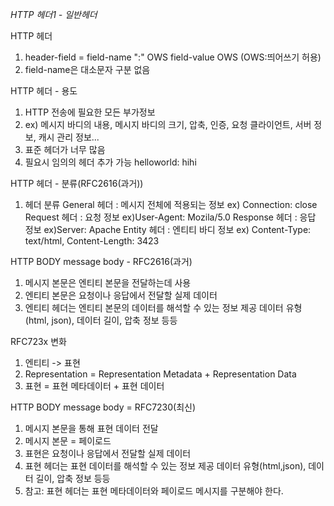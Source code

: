 *HTTP 헤더1 - 일반헤더*

HTTP 헤더
1. header-field = field-name ":" OWS field-value OWS (OWS:띄어쓰기 허용)
2. field-name은 대소문자 구분 없음

HTTP 헤더 - 용도
1. HTTP 전송에 필요한 모든 부가정보
2. ex) 메시지 바디의 내용, 메시지 바디의 크기, 압축, 인증, 요청 클라이언트, 서버 정보, 캐시 관리 정보...
3. 표준 헤더가 너무 많음
4. 필요시 임의의 헤더 추가 가능
    helloworld: hihi

HTTP 헤더 - 분류(RFC2616(과거))
1. 헤더 분류
    General 헤더 : 메시지 전체에 적용되는 정보 ex) Connection: close
    Request 헤더 : 요청 정보 ex)User-Agent: Mozila/5.0
    Response 헤더 : 응답 정보 ex)Server: Apache
    Entity 헤더 : 엔티티 바디 정보 ex) Content-Type: text/html, Content-Length: 3423

HTTP BODY
message body - RFC2616(과거)
1. 메시지 본문은 엔티티 본문을 전달하는데 사용
2. 엔티티 본문은 요청이나 응답에서 전달할 실제 데이터
3. 엔티티 헤더는 엔티티 본문의 데이터를 해석할 수 있는 정보 제공
    데이터 유형(html, json), 데이터 길이, 압축 정보 등등

RFC723x 변화
1. 엔티티 -> 표현
2. Representation = Representation Metadata + Representation Data
3. 표현 = 표현 메타데이터 + 표현 데이터

HTTP BODY
message body = RFC7230(최신)
1. 메시지 본문을 통해 표현 데이터 전달
2. 메시지 본문 = 페이로드
3. 표현은 요청이나 응답에서 전달할 실제 데이터
4. 표현 헤더는 표현 데이터를 해석할 수 있는 정보 제공
    데이터 유형(html,json), 데이터 길이, 압축 정보 등등
5. 참고: 표현 헤더는 표현 메타데이터와 페이로드 메시지를 구분해야 한다.